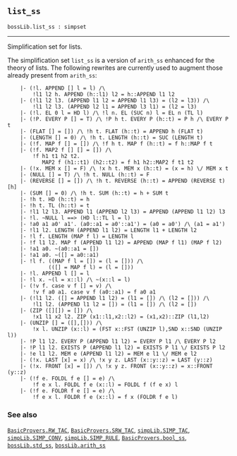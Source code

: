## `list_ss`

``` hol4
bossLib.list_ss : simpset
```

------------------------------------------------------------------------

Simplification set for lists.

The simplification set `list_ss` is a version of `arith_ss` enhanced for
the theory of lists. The following rewrites are currently used to
augment those already present from `arith_ss`:

``` hol4
    |- (!l. APPEND [] l = l) /\
        !l1 l2 h. APPEND (h::l1) l2 = h::APPEND l1 l2
    |- (!l1 l2 l3. (APPEND l1 l2 = APPEND l1 l3) = (l2 = l3)) /\
        !l1 l2 l3. (APPEND l2 l1 = APPEND l3 l1) = (l2 = l3)
    |- (!l. EL 0 l = HD l) /\ !l n. EL (SUC n) l = EL n (TL l)
    |- (!P. EVERY P [] = T) /\ !P h t. EVERY P (h::t) = P h /\ EVERY P t
    |- (FLAT [] = []) /\ !h t. FLAT (h::t) = APPEND h (FLAT t)
    |- (LENGTH [] = 0) /\ !h t. LENGTH (h::t) = SUC (LENGTH t)
    |- (!f. MAP f [] = []) /\ !f h t. MAP f (h::t) = f h::MAP f t
    |- (!f. MAP2 f [] [] = []) /\
        !f h1 t1 h2 t2.
           MAP2 f (h1::t1) (h2::t2) = f h1 h2::MAP2 f t1 t2
    |- (!x. MEM x [] = F) /\ !x h t. MEM x (h::t) = (x = h) \/ MEM x t
    |- (NULL [] = T) /\ !h t. NULL (h::t) = F
    |- (REVERSE [] = []) /\ !h t. REVERSE (h::t) = APPEND (REVERSE t) [h]
    |- (SUM [] = 0) /\ !h t. SUM (h::t) = h + SUM t
    |- !h t. HD (h::t) = h
    |- !h t. TL (h::t) = t
    |- !l1 l2 l3. APPEND l1 (APPEND l2 l3) = APPEND (APPEND l1 l2) l3
    |- !l. ~NULL l ==> (HD l::TL l = l)
    |- !a0 a1 a0' a1'. (a0::a1 = a0'::a1') = (a0 = a0') /\ (a1 = a1')
    |- !l1 l2. LENGTH (APPEND l1 l2) = LENGTH l1 + LENGTH l2
    |- !l f. LENGTH (MAP f l) = LENGTH l
    |- !f l1 l2. MAP f (APPEND l1 l2) = APPEND (MAP f l1) (MAP f l2)
    |- !a1 a0. ~(a0::a1 = [])
    |- !a1 a0. ~([] = a0::a1)
    |- !l f. ((MAP f l = []) = (l = [])) /\
             (([] = MAP f l) = (l = []))
    |- !l. APPEND l [] = l
    |- !l x. ~(l = x::l) /\ ~(x::l = l)
    |- (!v f. case v f [] = v) /\
        !v f a0 a1. case v f (a0::a1) = f a0 a1
    |- (!l1 l2. ([] = APPEND l1 l2) = (l1 = []) /\ (l2 = [])) /\
        !l1 l2. (APPEND l1 l2 = []) = (l1 = []) /\ (l2 = [])
    |- (ZIP ([][]) = []) /\
        !x1 l1 x2 l2. ZIP (x1::l1,x2::l2) = (x1,x2)::ZIP (l1,l2)
    |- (UNZIP [] = ([],[])) /\
        !x l. UNZIP (x::l) = (FST x::FST (UNZIP l),SND x::SND (UNZIP l))
    |- !P l1 l2. EVERY P (APPEND l1 l2) = EVERY P l1 /\ EVERY P l2
    |- !P l1 l2. EXISTS P (APPEND l1 l2) = EXISTS P l1 \/ EXISTS P l2
    |- !e l1 l2. MEM e (APPEND l1 l2) = MEM e l1 \/ MEM e l2
    |- (!x. LAST [x] = x) /\ !x y z. LAST (x::y::z) = LAST (y::z)
    |- (!x. FRONT [x] = []) /\ !x y z. FRONT (x::y::z) = x::FRONT (y::z)
    |- (!f e. FOLDL f e [] = e) /\
        !f e x l. FOLDL f e (x::l) = FOLDL f (f e x) l
    |- (!f e. FOLDR f e [] = e) /\
        !f e x l. FOLDR f e (x::l) = f x (FOLDR f e l)
```

### See also

[`BasicProvers.RW_TAC`](#BasicProvers.RW_TAC),
[`BasicProvers.SRW_TAC`](#BasicProvers.SRW_TAC),
[`simpLib.SIMP_TAC`](#simpLib.SIMP_TAC),
[`simpLib.SIMP_CONV`](#simpLib.SIMP_CONV),
[`simpLib.SIMP_RULE`](#simpLib.SIMP_RULE),
[`BasicProvers.bool_ss`](#BasicProvers.bool_ss),
[`bossLib.std_ss`](#bossLib.std_ss),
[`bossLib.arith_ss`](#bossLib.arith_ss)
